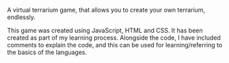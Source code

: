 A virtual terrarium game, that allows you to create your own terrarium, endlessly. 

This game was created using JavaScript, HTML and CSS. It has been created as part of my learning process.
Alongside the code, I have included comments to explain the code, and this can be used for learning/referring to the basics of the languages. 
